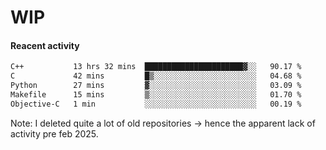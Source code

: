 # WIP

#### Reacent activity
<!--START_SECTION:waka-->

```txt
C++           13 hrs 32 mins  ██████████████████████▓░░   90.17 %
C             42 mins         █▒░░░░░░░░░░░░░░░░░░░░░░░   04.68 %
Python        27 mins         ▓░░░░░░░░░░░░░░░░░░░░░░░░   03.09 %
Makefile      15 mins         ▒░░░░░░░░░░░░░░░░░░░░░░░░   01.70 %
Objective-C   1 min           ░░░░░░░░░░░░░░░░░░░░░░░░░   00.19 %
```

<!--END_SECTION:waka-->

Note: I deleted quite a lot of old repositories -> hence the apparent lack of activity pre feb 2025.